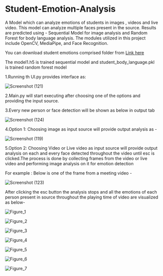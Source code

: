 # Student-Emotion-Analysis
A Model which can analyze emotions of students in  images , videos and live video. This model can analyze multiple faces present in the source. Results are predicted using - Sequential Model for image analysis and Random Forest for body language analysis. The modules utilized in this project include OpenCV, MediaPipe, and Face Recognition.

You can download student emotions comprised folder from [Link here](https://www.kaggle.com/datasets/joyee19/studentengagement)

The model1.h5 is trained sequential model and student_body_language.pkl is trained random forest model 

1.Running th UI.py provides interface as:

![Screenshot (121)](https://github.com/sivanand866/Student-Emotion-Analysis/assets/84615569/d030ede5-b0c8-407b-84a7-c4edd6e073f1)



2.Main.py will start executing after choosing one of the options and providing the input source.



3.Every new person or face detection will be shown as below in output tab

![Screenshot (124)](https://github.com/sivanand866/Student-Emotion-Analysis/assets/84615569/4573e309-33c7-45cb-a9b5-d8f590fb6bd0)




4.Option 1: Choosing image as input source will provide output analysis as -

![Screenshot (119)](https://github.com/sivanand866/Student-Emotion-Analysis/assets/84615569/1875a43d-e3e5-40cd-8d40-1fd70918ae0a)




5.Option 2: Choosing Video or Live video as input source will provide output analysis on each and every face detected throughout the video until esc is clicked.The process is done by collecting frames from the video or live video and performing image analysis on it for emotion detection


For example : Below is one of the frame from a meeting video -

![Screenshot (123)](https://github.com/sivanand866/Student-Emotion-Analysis/assets/84615569/fc1d3f21-d202-47f5-9b38-103ce6c00d5b)

After clicking the esc button the analysis stops and all the emotions of each person present in source throughout the playing time of video are visualized as below-

![Figure_1](https://github.com/sivanand866/Student-Emotion-Analysis/assets/84615569/bebc10ed-da65-4b1f-868b-5c1ec552d5a1)

![Figure_2](https://github.com/sivanand866/Student-Emotion-Analysis/assets/84615569/682c351a-5042-4d8e-9b3a-0cf7ae3d9d2b)

![Figure_3](https://github.com/sivanand866/Student-Emotion-Analysis/assets/84615569/b5200430-b397-4ccf-a7d4-491cb607a353)

![Figure_4](https://github.com/sivanand866/Student-Emotion-Analysis/assets/84615569/ecdae318-39ef-4f07-8dc0-052384eaccf1)

![Figure_5](https://github.com/sivanand866/Student-Emotion-Analysis/assets/84615569/d23e7fc1-909e-42ac-b7d2-fdec0a9bb600)

![Figure_6](https://github.com/sivanand866/Student-Emotion-Analysis/assets/84615569/d7c9627e-6559-473b-aac4-a02b62da619d)

![Figure_7](https://github.com/sivanand866/Student-Emotion-Analysis/assets/84615569/ed1f97c4-fd2b-43e6-af32-1e3a5cd3b35c)
